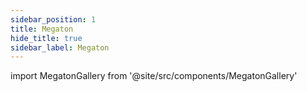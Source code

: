 ```yaml
---
sidebar_position: 1
title: Megaton
hide_title: true
sidebar_label: Megaton
---
```


import MegatonGallery from '@site/src/components/MegatonGallery'

<MegatonGallery />

